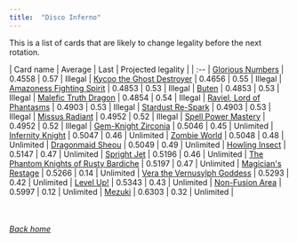 ```yaml
---
title:  "Disco Inferno"
---
```


This is a list of cards that are likely to change legality before the next rotation.

| Card name | Average | Last | Projected legality |
| :-- |
[Glorious Numbers](https://db.ygoprodeck.com/card/?search=Glorious%20Numbers) | 0.4558 | 0.57 | Illegal |
[Kycoo the Ghost Destroyer](https://db.ygoprodeck.com/card/?search=Kycoo%20the%20Ghost%20Destroyer) | 0.4656 | 0.55 | Illegal |
[Amazoness Fighting Spirit](https://db.ygoprodeck.com/card/?search=Amazoness%20Fighting%20Spirit) | 0.4853 | 0.53 | Illegal |
[Buten](https://db.ygoprodeck.com/card/?search=Buten) | 0.4853 | 0.53 | Illegal |
[Malefic Truth Dragon](https://db.ygoprodeck.com/card/?search=Malefic%20Truth%20Dragon) | 0.4854 | 0.54 | Illegal |
[Raviel, Lord of Phantasms](https://db.ygoprodeck.com/card/?search=Raviel,%20Lord%20of%20Phantasms) | 0.4903 | 0.53 | Illegal |
[Stardust Re-Spark](https://db.ygoprodeck.com/card/?search=Stardust%20Re-Spark) | 0.4903 | 0.53 | Illegal |
[Missus Radiant](https://db.ygoprodeck.com/card/?search=Missus%20Radiant) | 0.4952 | 0.52 | Illegal |
[Spell Power Mastery](https://db.ygoprodeck.com/card/?search=Spell%20Power%20Mastery) | 0.4952 | 0.52 | Illegal |
[Gem-Knight Zirconia](https://db.ygoprodeck.com/card/?search=Gem-Knight%20Zirconia) | 0.5046 | 0.45 | Unlimited |
[Infernity Knight](https://db.ygoprodeck.com/card/?search=Infernity%20Knight) | 0.5047 | 0.46 | Unlimited |
[Zombie World](https://db.ygoprodeck.com/card/?search=Zombie%20World) | 0.5048 | 0.48 | Unlimited |
[Dragonmaid Sheou](https://db.ygoprodeck.com/card/?search=Dragonmaid%20Sheou) | 0.5049 | 0.49 | Unlimited |
[Howling Insect](https://db.ygoprodeck.com/card/?search=Howling%20Insect) | 0.5147 | 0.47 | Unlimited |
[Spright Jet](https://db.ygoprodeck.com/card/?search=Spright%20Jet) | 0.5196 | 0.46 | Unlimited |
[The Phantom Knights of Rusty Bardiche](https://db.ygoprodeck.com/card/?search=The%20Phantom%20Knights%20of%20Rusty%20Bardiche) | 0.5197 | 0.47 | Unlimited |
[Magician's Restage](https://db.ygoprodeck.com/card/?search=Magician's%20Restage) | 0.5266 | 0.14 | Unlimited |
[Vera the Vernusylph Goddess](https://db.ygoprodeck.com/card/?search=Vera%20the%20Vernusylph%20Goddess) | 0.5293 | 0.42 | Unlimited |
[Level Up!](https://db.ygoprodeck.com/card/?search=Level%20Up!) | 0.5343 | 0.43 | Unlimited |
[Non-Fusion Area](https://db.ygoprodeck.com/card/?search=Non-Fusion%20Area) | 0.5997 | 0.12 | Unlimited |
[Mezuki](https://db.ygoprodeck.com/card/?search=Mezuki) | 0.6303 | 0.32 | Unlimited |

<br>

###### [Back home](index)